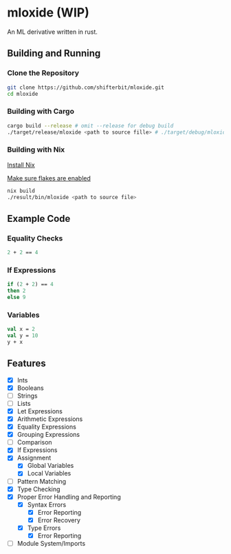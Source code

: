# mloxide (WIP)
An ML derivative written in rust.

## Building and Running
### Clone the Repository
```bash
git clone https://github.com/shifterbit/mloxide.git
cd mloxide
```

### Building with Cargo
```bash
cargo build --release # omit --release for debug build
./target/release/mloxide <path to source fille> # ./target/debug/mloxide for debug builds
```

### Building with Nix
[Install Nix](https://nixos.org/download/)

[Make sure flakes are enabled](https://nixos.wiki/wiki/Flakes)

```bash
nix build
./result/bin/mloxide <path to source file>
```

## Example Code
### Equality Checks
```sml
2 + 2 == 4
```
### If Expressions
```sml
if (2 + 2) == 4 
then 2 
else 9
```
### Variables
```sml
val x = 2
val y = 10
y + x
```

## Features
- [x] Ints
- [x] Booleans
- [ ] Strings
- [ ] Lists
- [x] Let Expressions
- [x] Arithmetic Expressions
- [x] Equality Expressions
- [x] Grouping Expressions
- [ ] Comparison
- [x] If Expressions
- [x] Assignment
  - [x] Global Variables
  - [x] Local Variables 
- [ ] Pattern Matching
- [x] Type Checking
- [x] Proper Error Handling and Reporting
  - [x] Syntax Errors
	- [x] Error Reporting
	- [x] Error Recovery
  - [x] Type Errors
    - [x] Error Reporting
- [ ] Module System/Imports
